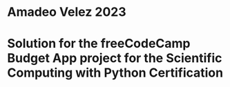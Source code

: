 # Amadeo Velez 2023

# Solution for the freeCodeCamp Budget App project for the Scientific Computing with Python Certification